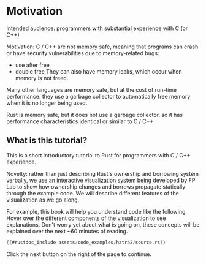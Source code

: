 # Motivation

Intended audience: programmers with substantial experience with C (or C++)

Motivation: C / C++ are not memory safe, meaning that programs can crash or have security vulnerabilities due to memory-related bugs:
  - use after free
  - double free
They can also have memory leaks, which occur when memory is not freed.

Many other languages are memory safe, but at the cost of run-time performance: they use a garbage
collector to automatically free memory when it is no longer being used.

Rust is memory safe, but it does not use a garbage collector, so it has performance characteristics
identical or similar to C / C++.

## What is this tutorial?

This is a short introductory tutorial to Rust for programmers with C / C++ experience. 

Novelty: rather than just describing Rust's ownership and borrowing system verbally, we use an interactive visualization system being developed by FP Lab 
to show how ownership changes and borrows propagate statically through the example code. 
We will describe different features of the visualization as we go along.

For example, this book will help you understand code like the following. Hover over the different components of the visualization to see explanations.
Don't worry yet about what is going on, these concepts will be explained over the next ~60 minutes of reading.

```rust
{{#rustdoc_include assets/code_examples/hatra2/source.rs}}
```
<div class="flex-container vis_block" style="position:relative; margin-left:-75px; margin-right:-75px; display: none;">
  <object type="image/svg+xml" class="hatra2 code_panel" data="assets/code_examples/hatra2/vis_code.svg"></object>
  <object type="image/svg+xml" class="hatra2 tl_panel" data="assets/code_examples/hatra2/vis_timeline.svg" style="width: auto;" onmouseenter="helpers('hatra2')"></object>
</div>

Click the next button on the right of the page to continue. 
